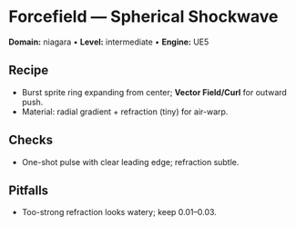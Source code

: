 # Forcefield — Spherical Shockwave
**Domain:** niagara • **Level:** intermediate • **Engine:** UE5
## Recipe
- Burst sprite ring expanding from center; **Vector Field/Curl** for outward push.
- Material: radial gradient + refraction (tiny) for air-warp.
## Checks
- One-shot pulse with clear leading edge; refraction subtle.
## Pitfalls
- Too-strong refraction looks watery; keep 0.01–0.03.
